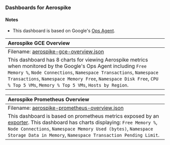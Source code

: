 ### Dashboards for Aerospike

#### Notes

- This dashboard is based on Google's [Ops Agent](https://cloud.google.com/stackdriver/docs/solutions/agents/ops-agent).


|Aerospike GCE Overview|
|:------------------|
|Filename: [aerospike-gce-overview.json](aerospike-gce-overview.json)| 
| This dashboard has 8 charts for viewing Aerospike metrics when monitored by the Google's Ops Agent including `Free Memory %`, `Node Connections`, `Namespace Transactions`, `Namespace Transactions`, `Namespace Memory Free`, `Namespace Disk Free`, `CPU % Top 5 VMs`, `Memory % Top 5 VMs`, `Hosts by Region`. |

|Aerospike Prometheus Overview|
|:------------------|
|Filename: [aerospike-prometheus-overview.json](aerospike-prometheus)|
| This dashboard is based on prometheus metrics exposed by an [exporter](https://github.com/aerospike/aerospike-prometheus-exporter). This dashboard has charts displaying: `Free Memory %`, `Node Connections`, `Namespace Memory Used (bytes)`, `Namespace Storage Data in Memory`, `Namespace Transaction Pending Limit`. |
